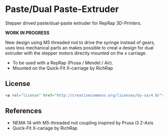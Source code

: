 # Paste/Dual Paste-Extruder
Stepper drived paste/dual-paste extruder for RepRap 3D-Printers.

**WORK IN PROGRESS**

New design using M5 threaded rod to drive the syringe instead of gears, uses less mechanical parts an makes possible to creat a design for dual extruder with the stepper motors directly mounted on the x carriage.

- To be used with a RepRap (Prusa / Mendel / Air).
- Mounted on the Quick-Fit X-carriage by RichRap

## License

```html
<a rel="license" href="http://creativecommons.org/licenses/by-sa/4.0/"><img alt="Creative Commons Lizenzvertrag" style="border-width:0" src="https://i.creativecommons.org/l/by-sa/4.0/88x31.png" /></a><br /><span xmlns:dct="http://purl.org/dc/terms/" property="dct:title">Paste Extruder</span> von <a xmlns:cc="http://creativecommons.org/ns#" href="https://github.com/BernLeWal/PasteExtruder" property="cc:attributionName" rel="cc:attributionURL">Bernhard Wallisch</a> ist lizenziert unter einer <a rel="license" href="http://creativecommons.org/licenses/by-sa/4.0/">Creative Commons Namensnennung - Weitergabe unter gleichen Bedingungen 4.0 International Lizenz</a>.
```

## References
- NEMA 14 with M5-threaded rod coupling inspired by Prusa i3 Z-Axis
- Quick-Fit X-cariage by RichRap
